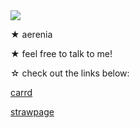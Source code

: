 <img src="https://faering.carrd.co/assets/images/gallery81/ae6efbe9.png?v=0e6fbf52"> 

★ aerenia

★ feel free to talk to me!

☆ check out the links below:

[carrd](https://aereaere.carrd.co/) 

[strawpage](https://aereaere.straw.page/)

